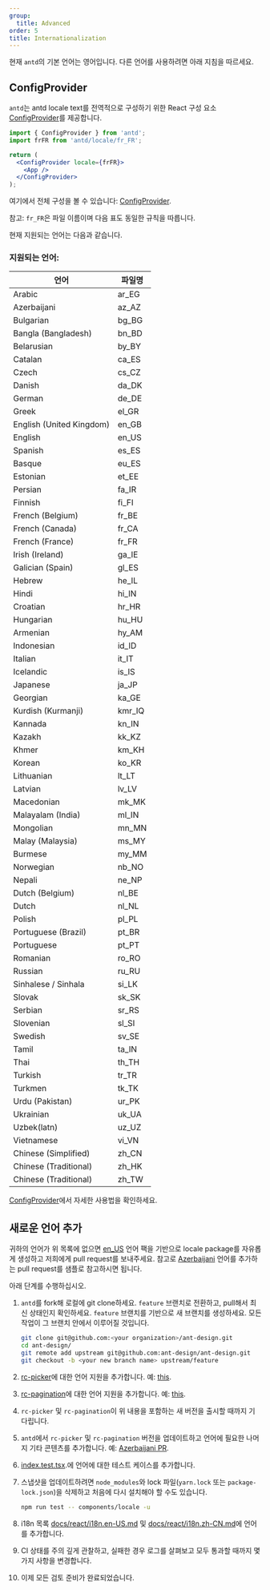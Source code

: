 ```yaml
---
group:
  title: Advanced
order: 5
title: Internationalization
---
```


현재 `antd`의 기본 언어는 영어입니다. 다른 언어를 사용하려면 아래 지침을 따르세요.

## ConfigProvider

`antd`는 antd locale text를 전역적으로 구성하기 위한 React 구성 요소 [ConfigProvider](/components/config-provider)를 제공합니다.

```jsx
import { ConfigProvider } from 'antd';
import frFR from 'antd/locale/fr_FR';

return (
  <ConfigProvider locale={frFR}>
    <App />
  </ConfigProvider>
);
```

여기에서 전체 구성을 볼 수 있습니다: [ConfigProvider](/components/config-provider).

참고: `fr_FR`은 파일 이름이며 다음 표도 동일한 규칙을 따릅니다.

현재 지원되는 언어는 다음과 같습니다.

### 지원되는 언어:

| 언어                     | 파일명 |
| ------------------------ | ------ |
| Arabic                   | ar_EG  |
| Azerbaijani              | az_AZ  |
| Bulgarian                | bg_BG  |
| Bangla (Bangladesh)      | bn_BD  |
| Belarusian               | by_BY  |
| Catalan                  | ca_ES  |
| Czech                    | cs_CZ  |
| Danish                   | da_DK  |
| German                   | de_DE  |
| Greek                    | el_GR  |
| English (United Kingdom) | en_GB  |
| English                  | en_US  |
| Spanish                  | es_ES  |
| Basque                   | eu_ES  |
| Estonian                 | et_EE  |
| Persian                  | fa_IR  |
| Finnish                  | fi_FI  |
| French (Belgium)         | fr_BE  |
| French (Canada)          | fr_CA  |
| French (France)          | fr_FR  |
| Irish (Ireland)          | ga_IE  |
| Galician (Spain)         | gl_ES  |
| Hebrew                   | he_IL  |
| Hindi                    | hi_IN  |
| Croatian                 | hr_HR  |
| Hungarian                | hu_HU  |
| Armenian                 | hy_AM  |
| Indonesian               | id_ID  |
| Italian                  | it_IT  |
| Icelandic                | is_IS  |
| Japanese                 | ja_JP  |
| Georgian                 | ka_GE  |
| Kurdish (Kurmanji)       | kmr_IQ |
| Kannada                  | kn_IN  |
| Kazakh                   | kk_KZ  |
| Khmer                    | km_KH  |
| Korean                   | ko_KR  |
| Lithuanian               | lt_LT  |
| Latvian                  | lv_LV  |
| Macedonian               | mk_MK  |
| Malayalam (India)        | ml_IN  |
| Mongolian                | mn_MN  |
| Malay (Malaysia)         | ms_MY  |
| Burmese                  | my_MM  |
| Norwegian                | nb_NO  |
| Nepali                   | ne_NP  |
| Dutch (Belgium)          | nl_BE  |
| Dutch                    | nl_NL  |
| Polish                   | pl_PL  |
| Portuguese (Brazil)      | pt_BR  |
| Portuguese               | pt_PT  |
| Romanian                 | ro_RO  |
| Russian                  | ru_RU  |
| Sinhalese / Sinhala      | si_LK  |
| Slovak                   | sk_SK  |
| Serbian                  | sr_RS  |
| Slovenian                | sl_SI  |
| Swedish                  | sv_SE  |
| Tamil                    | ta_IN  |
| Thai                     | th_TH  |
| Turkish                  | tr_TR  |
| Turkmen                  | tk_TK  |
| Urdu (Pakistan)          | ur_PK  |
| Ukrainian                | uk_UA  |
| Uzbek(latn)              | uz_UZ  |
| Vietnamese               | vi_VN  |
| Chinese (Simplified)     | zh_CN  |
| Chinese (Traditional)    | zh_HK  |
| Chinese (Traditional)    | zh_TW  |

[ConfigProvider](/components/config-provider)에서 자세한 사용법을 확인하세요.

## 새로운 언어 추가

귀하의 언어가 위 목록에 없으면 [en_US](https://github.com/ant-design/ant-design/blob/master/components/locale/en_US.ts) 언어 팩을 기반으로 locale package를 자유롭게 생성하고 저희에게 pull request를 보내주세요. 참고로 [Azerbaijani](https://github.com/ant-design/ant-design/pull/21387) 언어를 추가하는 pull request를 샘플로 참고하시면 됩니다.

아래 단계를 수행하십시오.

1. `antd`를 fork해 로컬에 git clone하세요. `feature` 브랜치로 전환하고, pull해서 최신 상태인지 확인하세요. `feature` 브랜치를 기반으로 새 브랜치를 생성하세요. 모든 작업이 그 브랜치 안에서 이루어질 것입니다.

   ```bash
   git clone git@github.com:<your organization>/ant-design.git
   cd ant-design/
   git remote add upstream git@github.com:ant-design/ant-design.git
   git checkout -b <your new branch name> upstream/feature
   ```

2. [rc-picker](https://github.com/react-component/picker)에 대한 언어 지원을 추가합니다. 예: [this](https://github.com/react-component/picker/blob/master/src/locale/en_US.ts).
3. [rc-pagination](https://github.com/react-component/pagination)에 대한 언어 지원을 추가합니다. 예: [this](https://github.com/react-component/pagination/blob/master/src/locale/en_US.js).
4. `rc-picker` 및 `rc-pagination`이 위 내용을 포함하는 새 버전을 출시할 때까지 기다립니다.
5. `antd`에서 `rc-picker` 및 `rc-pagination` 버전을 업데이트하고 언어에 필요한 나머지 기타 콘텐츠를 추가합니다. 예: [Azerbaijani PR](https://github.com/ant-design/ant-design/pull/21387).
6. [index.test.tsx](https://github.com/ant-design/ant-design/blob/master/components/locale/__tests__/index.test.tsx).에 언어에 대한 테스트 케이스를 추가합니다.
7. 스냅샷을 업데이트하려면 `node_modules`와 lock 파일(`yarn.lock` 또는 `package-lock.json`)을 삭제하고 처음에 다시 설치해야 할 수도 있습니다.

   ```bash
   npm run test -- components/locale -u
   ```

8. i18n 목록 [docs/react/i18n.en-US.md](https://github.com/ant-design/ant-design/blob/master/docs/react/i18n.en-US.md) 및 [docs/react/i18n.zh-CN.md](https://github.com/ant-design/ant-design/blob/master/docs/react/i18n.zh-CN.md)에 언어를 추가합니다.
9. CI 상태를 주의 깊게 관찰하고, 실패한 경우 로그를 살펴보고 모두 통과할 때까지 몇 가지 사항을 변경합니다.
10. 이제 모든 검토 준비가 완료되었습니다.
